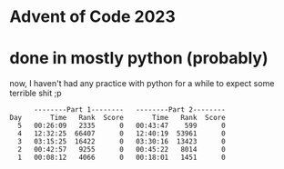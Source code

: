 # Advent of Code 2023
# done in mostly python (probably)
now, I haven't had any practice with python for a while to expect some terrible shit ;p

```
      --------Part 1--------   --------Part 2--------
Day       Time   Rank  Score       Time   Rank  Score
  5   00:26:09   2335      0   00:43:47    599      0
  4   12:32:25  66407      0   12:40:19  53961      0
  3   03:15:25  16422      0   03:30:16  13423      0
  2   00:42:57   9255      0   00:45:22   8014      0
  1   00:08:12   4066      0   00:18:01   1451      0
```
